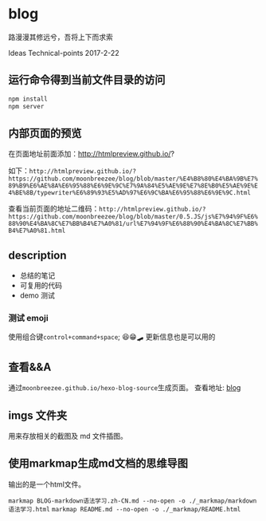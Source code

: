 # blog

路漫漫其修远兮，吾将上下而求索

Ideas Technical-points 2017-2-22

## 运行命令得到当前文件目录的访问

```bash
npm install
npm server
```

## 内部页面的预览

在页面地址前面添加：http://htmlpreview.github.io/?

如下：`http://htmlpreview.github.io/?https://github.com/moonbreezee/blog/blob/master/%E4%B8%80%E4%BA%9B%E7%89%B9%E6%AE%8A%E6%95%88%E6%9E%9C%E7%9A%84%E5%AE%9E%E7%8E%B0%E5%AE%9E%E4%BE%8B/typewriter%E6%89%93%E5%AD%97%E6%9C%BA%E6%95%88%E6%9E%9C.html`

查看当前页面的地址二维码：`http://htmlpreview.github.io/?https://github.com/moonbreezee/blog/blob/master/0.5.JS/js%E7%94%9F%E6%88%90%E4%BA%8C%E7%BB%B4%E7%A0%81/url%E7%94%9F%E6%88%90%E4%BA%8C%E7%BB%B4%E7%A0%81.html`

## description

- 总结的笔记
- 可复用的代码
- demo 测试

### 测试 emoji

使用组合键`control+command+space`;
😆😁🛹
更新信息也是可以用的

## 查看&&A

通过`moonbreezee.github.io/hexo-blog-source`生成页面。
查看地址: [blog](http://blog.qiuww.site/)

## imgs 文件夹

用来存放相关的截图及 md 文件插图。

## 使用markmap生成md文档的思维导图

输出的是一个html文件。

`markmap BLOG-markdown语法学习.zh-CN.md --no-open -o ./_markmap/markdown语法学习.html`
`markmap README.md --no-open -o ./_markmap/README.html`
